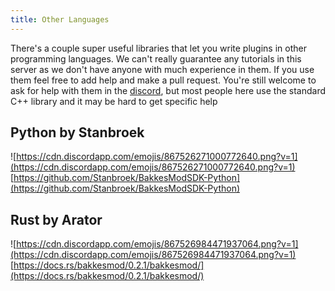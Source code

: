 ```yaml
---
title: Other Languages
---
```


There's a couple super useful libraries that let you write plugins in other programming languages. We can't really guarantee any tutorials in this server as we don't have anyone with much experience in them. If you use them feel free to add help and make a pull request. You're still welcome to ask for help with them in the [discord](https://discord.gg/HMptXSzCvU), but most people here use the standard C++ library and it may be hard to get specific help

## Python by Stanbroek  
![https://cdn.discordapp.com/emojis/867526271000772640.png?v=1](https://cdn.discordapp.com/emojis/867526271000772640.png?v=1) 
[https://github.com/Stanbroek/BakkesModSDK-Python](https://github.com/Stanbroek/BakkesModSDK-Python)


##  Rust by Arator  
![https://cdn.discordapp.com/emojis/867526984471937064.png?v=1](https://cdn.discordapp.com/emojis/867526984471937064.png?v=1)
[https://docs.rs/bakkesmod/0.2.1/bakkesmod/](https://docs.rs/bakkesmod/0.2.1/bakkesmod/)